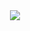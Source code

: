 
<div align="center">
  
  <img src="https://img.shields.io/badge/NestJS-E0234E?style=for-the-badge&logo=NestJS&logoColor=black"/>

</div>
